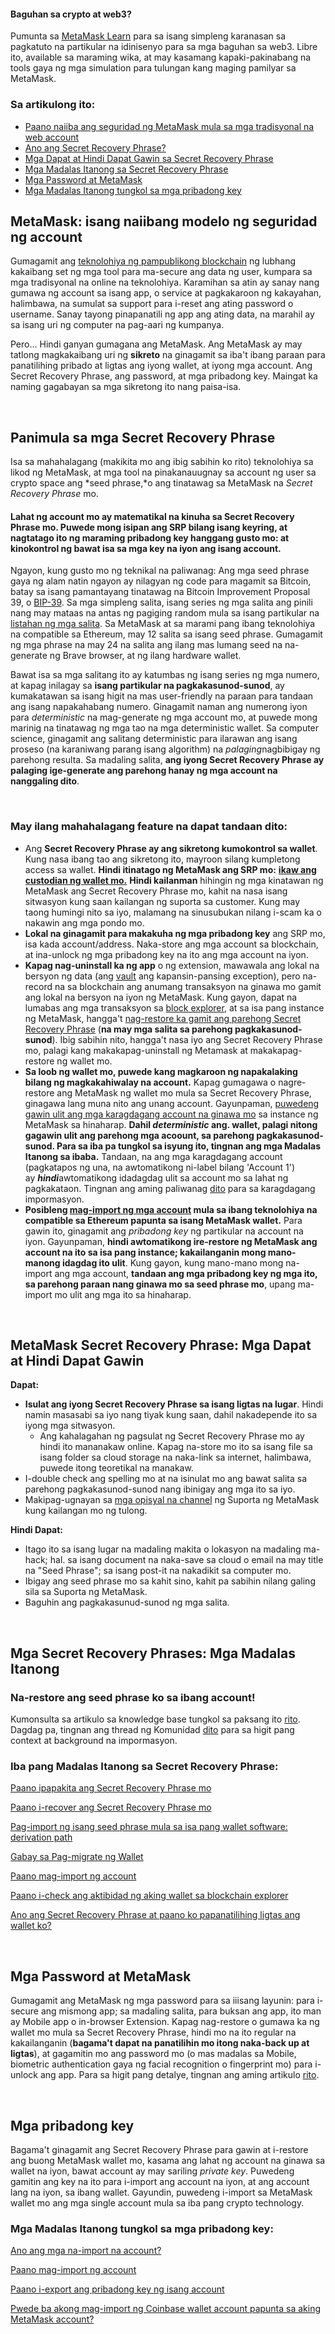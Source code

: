 
#### Baguhan sa crypto at web3?


Pumunta sa [MetaMask Learn](https://learn.metamask.io/) para sa isang simpleng karanasan sa pagkatuto na partikular na idinisenyo para sa mga baguhan sa web3. Libre ito, available sa maraming wika, at may kasamang kapaki-pakinabang na tools gaya ng mga simulation para tulungan kang maging pamilyar sa MetaMask.



### Sa artikulong ito:


* [Paano naiiba ang seguridad ng MetaMask mula sa mga tradisyonal na web account](#h_01FYVAXCSH95CQ08Q0P2VJA5HV)
* [Ano ang Secret Recovery Phrase?](#h_01FYVAXJQT914HCHEYFPNMEJEA)
* [Mga Dapat at Hindi Dapat Gawin sa Secret Recovery Phrase](#h_01FYVAXSE5C9E4YBCSWT2F2RBQ)
* [Mga Madalas Itanong sa Secret Recovery Phrase](#h_01FYVAXZYWJENFWG9K9CJTQFK7)
* [Mga Password at MetaMask](#h_01FYVAY5K22PX6926537V8B4SX)
* [Mga Madalas Itanong tungkol sa mga pribadong key](#h_01FYVAYH3ZZ8VW8BPDDADWRC8E)




**MetaMask: isang naiibang modelo ng seguridad ng account**
------------------------------------------------------------


Gumagamit ang [teknolohiya ng pampublikong blockchain](https://metamask.zendesk.com/hc/en-us/articles/360015489611) ng lubhang kakaibang set ng mga tool para ma-secure ang data ng user, kumpara sa mga tradisyonal na online na teknolohiya. Karamihan sa atin ay sanay nang gumawa ng account sa isang app, o service at pagkakaroon ng kakayahan, halimbawa, na sumulat sa support para i-reset ang ating password o username. Sanay tayong pinapanatili ng app ang ating data, na marahil ay sa isang uri ng computer na pag-aari ng kumpanya.


Pero... Hindi ganyan gumagana ang MetaMask. Ang MetaMask ay may tatlong magkakaibang uri ng **sikreto** na ginagamit sa iba't ibang paraan para panatilihing pribado at ligtas ang iyong wallet, at iyong mga account. Ang Secret Recovery Phrase, ang password, at mga pribadong key. Maingat ka naming gagabayan sa mga sikretong ito nang paisa-isa.


 


**Panimula sa mga Secret Recovery Phrase**
------------------------------------------


Isa sa mahahalagang (makikita mo ang ibig sabihin ko rito) teknolohiya sa likod ng MetaMask, at mga tool na pinakanauugnay sa account ng user sa crypto space ang *seed phrase,*o ang tinatawag sa MetaMask na *Secret Recovery Phrase* mo. 


#### **Lahat ng account mo ay matematikal na kinuha sa Secret Recovery Phrase mo. Puwede mong isipan ang SRP bilang isang keyring, at nagtatago ito ng maraming pribadong key hanggang gusto mo: at kinokontrol ng bawat isa sa mga key na iyon ang isang account.**


Ngayon, kung gusto mo ng teknikal na paliwanag: Ang mga seed phrase gaya ng alam natin ngayon ay nilagyan ng code para magamit sa Bitcoin, batay sa isang pamantayang tinatawag na Bitcoin Improvement Proposal 39, o [BIP-39](https://en.bitcoin.it/wiki/BIP_0039). Sa mga simpleng salita, isang series ng mga salita ang pinili nang may mataas na antas ng pagiging random mula sa isang partikular na [listahan ng mga salita](https://github.com/bitcoin/bips/blob/master/bip-0039/english.txt). Sa MetaMask at sa marami pang ibang teknolohiya na compatible sa Ethereum, may 12 salita sa isang seed phrase. Gumagamit ng mga phrase na may 24 na salita ang ilang mas lumang seed na na-generate ng Brave browser, at ng ilang hardware wallet.


Bawat isa sa mga salitang ito ay katumbas ng isang series ng mga numero, at kapag inilagay sa **isang partikular na pagkakasunod-sunod**, ay kumakatawan sa isang higit na mas user-friendly na paraan para tandaan ang isang napakahabang numero. Ginagamit naman ang numerong iyon para *deterministic* na mag-generate ng mga account mo, at puwede mong marinig na tinatawag ng mga tao na mga deterministic wallet. Sa computer science, ginagamit ang salitang deterministic para ilarawan ang isang proseso (na karaniwang parang isang algorithm) na *palaging*nagbibigay ng parehong resulta. Sa madaling salita, **ang iyong Secret Recovery Phrase ay palaging ige-generate ang parehong hanay ng mga account na nanggaling dito**. 


 


### May ilang mahahalagang feature na dapat tandaan dito:


* Ang **Secret Recovery Phrase ay ang sikretong kumokontrol sa wallet**. Kung nasa ibang tao ang sikretong ito, mayroon silang kumpletong access sa wallet. **Hindi itinatago ng MetaMask ang SRP mo:** **[ikaw ang custodian ng wallet mo.](https://metamask.zendesk.com/hc/en-us/articles/360059952212)** **Hindi kailanman** hihingin ng mga kinatawan ng MetaMask ang Secret Recovery Phrase mo, kahit na nasa isang sitwasyon kung saan kailangan ng suporta sa customer. Kung may taong humingi nito sa iyo, malamang na sinusubukan nilang i-scam ka o nakawin ang mga pondo mo.
* **Lokal na ginagamit para makakuha ng mga pribadong key** ang SRP mo, isa kada account/address. Naka-store ang mga account sa blockchain, at ina-unlock ng mga pribadong key na ito ang mga account na iyon.
* **Kapag nag-uninstall ka ng app** o ng extension, mawawala ang lokal na bersyon ng data (ang [vault](https://metamask.zendesk.com/hc/en-us/articles/360018766351) ang kapansin-pansing exception), pero na-record na sa blockchain ang anumang transaksyon na ginawa mo gamit ang lokal na bersyon na iyon ng MetaMask. Kung gayon, dapat na lumabas ang mga transaksyon sa [block explorer](https://metamask.zendesk.com/hc/en-us/articles/360057536611), at sa isa pang instance ng MetaMask, hangga't [nag-restore ka gamit ang parehong Secret Recovery Phrase](https://metamask.zendesk.com/hc/en-us/articles/360015289612) (**na may mga salita sa parehong pagkakasunod-sunod**). Ibig sabihin nito, hangga't nasa iyo ang Secret Recovery Phrase mo, palagi kang makakapag-uninstall ng Metamask at makakapag-restore ng wallet mo.
* **Sa loob ng wallet mo, puwede kang magkaroon ng napakalaking bilang ng magkakahiwalay na account.** Kapag gumagawa o nagre-restore ang MetaMask ng wallet mo mula sa Secret Recovery Phrase, ginagawa lang muna nito ang unang account. Gayunpaman, [puwedeng gawin ulit ang mga karagdagang account na ginawa mo](https://metamask.zendesk.com/hc/en-us/articles/360015489271) sa instance ng MetaMask sa hinaharap. **Dahil *deterministic* ang. wallet, palagi nitong gagawin ulit ang parehong mga acoount, sa parehong pagkakasunod-sunod. Para sa iba pa tungkol sa isyung ito, tingnan ang mga Madalas Itanong sa ibaba.** Tandaan, na ang mga karagdagang account (pagkatapos ng una, na awtomatikong ni-label bilang 'Account 1') ay ***hindi***awtomatikong idadagdag ulit sa account mo sa lahat ng pagkakataon. Tingnan ang aming paliwanag [dito](https://metamask.zendesk.com/hc/en-us/articles/360015489271-How-to-add-missing-accounts-after-restoring-with-Secret-Recovery-Phrase#:~:text=If%20you%20have,automatically%20re%2Dadded.) para sa karagdagang impormasyon.
* **Posibleng [mag-import ng mga account](https://metamask.zendesk.com/hc/en-us/articles/360015489331) mula sa ibang teknolohiya na compatible sa Ethereum papunta sa isang MetaMask wallet.** Para gawin ito, ginagamit ang *pribadong key* ng partikular na account na iyon. Gayunpaman, **hindi awtomatikong ire-restore ng MetaMask ang account na ito sa isa pang instance; kakailanganin mong mano-manong idagdag ito ulit**. Kung gayon, kung mano-mano mong na-import ang mga account, **tandaan ang mga pribadong key ng mga ito, sa parehong paraan nang ginawa mo sa seed phrase mo**, upang ma-import mo ulit ang mga ito sa hinaharap.


 


**MetaMask Secret Recovery Phrase: Mga Dapat at Hindi Dapat Gawin**
-------------------------------------------------------------------




**Dapat:**

* **Isulat ang iyong Secret Recovery Phrase sa isang ligtas na lugar**. Hindi namin masasabi sa iyo nang tiyak kung saan, dahil nakadepende ito sa iyong mga sitwasyon.
	+ Ang kahalagahan ng pagsulat ng Secret Recovery Phrase mo ay hindi ito mananakaw online. Kapag na-store mo ito sa isang file sa isang folder sa cloud storage na naka-link sa internet, halimbawa, puwede itong teoretikal na manakaw.
* I-double check ang spelling mo at na isinulat mo ang bawat salita sa parehong pagkakasunod-sunod nang ibinigay ang mga ito sa iyo.
* Makipag-ugnayan sa [mga opisyal na channel](https://metamask.zendesk.com/hc/en-us/articles/360058230211) ng Suporta ng MetaMask kung kailangan mo ng tulong.





**Hindi Dapat:**

* Itago ito sa isang lugar na madaling makita o lokasyon na madaling ma-hack; hal. sa isang document na naka-save sa cloud o email na may title na "Seed Phrase"; sa isang post-it na nakadikit sa computer mo.
* Ibigay ang seed phrase mo sa kahit sino, kahit pa sabihin nilang galing sila sa Suporta ng MetaMask.
* Baguhin ang pagkakasunud-sunod ng mga salita.





 


**Mga Secret Recovery Phrases: Mga Madalas Itanong**
----------------------------------------------------


### Na-restore ang seed phrase ko sa ibang account!


Kumonsulta sa artikulo sa knowledge base tungkol sa paksang ito [rito](https://metamask.zendesk.com/hc/en-us/articles/360058120992). Dagdag pa, tingnan ang thread ng Komunidad [dito](https://community.metamask.io/t/restored-metamask-no-coins-are-showing/878/107?u=jacob.cantele) para sa higit pang context at background na impormasyon.


### Iba pang Madalas Itanong sa Secret Recovery Phrase:


[Paano ipapakita ang Secret Recovery Phrase mo](https://metamask.zendesk.com/hc/en-us/articles/360015290032)


[Paano i-recover ang Secret Recovery Phrase mo](https://metamask.zendesk.com/hc/en-us/articles/360018766351)


[Pag-import ng isang seed phrase mula sa isa pang wallet software: derivation path](https://metamask.zendesk.com/hc/en-us/articles/360060331752)


[Gabay sa Pag-migrate ng Wallet](https://metamask.zendesk.com/hc/en-us/articles/4867408571803)


[Paano mag-import ng account](https://metamask.zendesk.com/hc/en-us/articles/360015489331)


[Paano i-check ang aktibidad ng aking wallet sa blockchain explorer](https://metamask.zendesk.com/hc/en-us/articles/360057536611)


[Ano ang Secret Recovery Phrase at paano ko papanatilihing ligtas ang wallet ko?](https://metamask.zendesk.com/hc/en-us/articles/360060826432)


 


**Mga Password at MetaMask**
----------------------------


Gumagamit ang MetaMask ng mga password para sa iiisang layunin: para i-secure ang mismong app; sa madaling salita, para buksan ang app, ito man ay Mobile app o in-browser Extension. Kapag nag-restore o gumawa ka ng wallet mo mula sa Secret Recovery Phrase, hindi mo na ito regular na kakailanganin (**bagama't dapat na panatilihin mo itong naka-back up at ligtas**), at gagamitin mo ang password mo (o mas madalas sa Mobile, biometric authentication gaya ng facial recognition o fingerprint mo) para i-unlock ang app. Para sa higit pang detalye, tingnan ang aming artikulo [rito](https://metamask.zendesk.com/hc/en-us/articles/4405451730331).


 


**Mga pribadong key**
---------------------


Bagama't ginagamit ang Secret Recovery Phrase para gawin at i-restore ang buong MetaMask wallet mo, kasama ang lahat ng account na ginawa sa wallet na iyon, bawat account ay may sariling *private key*. Puwedeng gamitin ang key na ito para i-import ang account na iyon, at ang account lang na iyon, sa ibang wallet. Gayundin, puwedeng i-import sa MetaMask wallet mo ang mga single account mula sa iba pang crypto technology. 


### Mga Madalas Itanong tungkol sa mga pribadong key:


[Ano ang mga na-import na account?](https://metamask.zendesk.com/hc/en-us/articles/360015289932)


[Paano mag-import ng account](https://metamask.zendesk.com/hc/en-us/articles/360015489331)


[Paano i-export ang pribadong key ng isang account](https://metamask.zendesk.com/hc/en-us/articles/360015289632)


[Pwede ba akong mag-import ng Coinbase wallet account papunta sa aking MetaMask account?](https://metamask.zendesk.com/hc/en-us/articles/360058485292)

